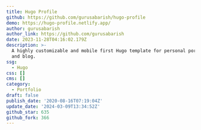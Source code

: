 ```yaml
---
title: Hugo Profile
github: https://github.com/gurusabarish/hugo-profile
demo: https://hugo-profile.netlify.app/
author: gurusabarish
author_link: https://github.com/gurusabarish
date: 2023-11-28T04:16:02.179Z
description: >-
  A highly customizable and mobile first Hugo template for personal portfolio
  and blog.
ssg:
  - Hugo
css: []
cms: []
category:
  - Portfolio
draft: false
publish_date: '2020-08-16T07:19:04Z'
update_date: '2024-03-09T13:34:52Z'
github_star: 635
github_fork: 366
---
```


